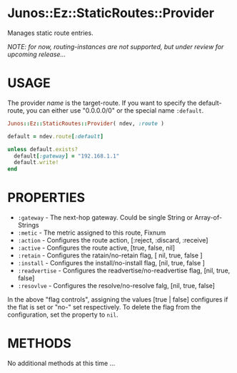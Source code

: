 # Junos::Ez::StaticRoutes::Provider

Manages static route entries.

_NOTE: for now, routing-instances are not supported, but under review for upcoming release..._

# USAGE

The provider *name* is the target-route.  If you want to specify the default-route, you can either use "0.0.0.0/0" or the special name `:default`.

```ruby
Junos::Ez::StaticRoutes::Provider( ndev, :route )

default = ndev.route[:default]

unless default.exists?
  default[:gateway] = "192.168.1.1"
  default.write!
end
```

# PROPERTIES

  - `:gateway` - The next-hop gateway.  Could be single String or Array-of-Strings
  - `:metic` - The metric assigned to this route, Fixnum
  - `:action` - Configures the route action, [:reject, :discard, :receive]
  - `:active` - Configures the route active, [true, false, nil]
  - `:retain` - Configures the ratain/no-retain flag, [ nil, true, false ]
  - `:install` - Configures the install/no-install flag, [nil, true, false ]
  - `:readvertise` - Configures the readvertise/no-readvertise flag, [nil, true, false]
  - `:resovlve` - Configures the resolve/no-resolve falg, [nil, true, false]

In the above "flag controls", assigning the values [true | false] configures if the flat is set or "no-" set respectively.  To delete the flag from the configuration, set the property to `nil`.

# METHODS

No additional methods at this time ...
